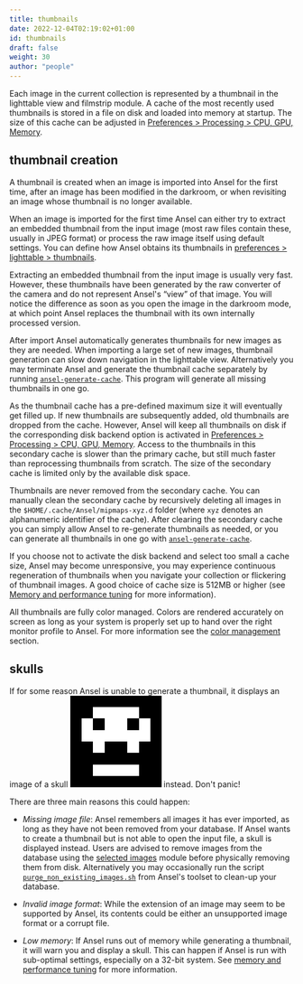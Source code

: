 ```yaml
---
title: thumbnails
date: 2022-12-04T02:19:02+01:00
id: thumbnails
draft: false
weight: 30
author: "people"
---
```


Each image in the current collection is represented by a thumbnail in the lighttable view and filmstrip module. A cache of the most recently used thumbnails is stored in a file on disk and loaded into memory at startup. The size of this cache can be adjusted in [Preferences > Processing > CPU, GPU, Memory](../../../preferences-settings/processing#cpu-gpu-memory).

## thumbnail creation

A thumbnail is created when an image is imported into Ansel for the first time, after an image has been modified in the darkroom, or when revisiting an image whose thumbnail is no longer available.

When an image is imported for the first time Ansel can either try to extract an embedded thumbnail from the input image (most raw files contain these, usually in JPEG format) or process the raw image itself using default settings. You can define how Ansel obtains its thumbnails in [preferences > lighttable > thumbnails](../../../preferences-settings/lighttable.md#thumbnails).

Extracting an embedded thumbnail from the input image is usually very fast. However, these thumbnails have been generated by the raw converter of the camera and do not represent Ansel's “view” of that image. You will notice the difference as soon as you open the image in the darkroom mode, at which point Ansel replaces the thumbnail with its own internally processed version.

After import Ansel automatically generates thumbnails for new images as they are needed. When importing a large set of new images, thumbnail generation can slow down navigation in the lighttable view. Alternatively you may terminate Ansel and generate the thumbnail cache separately by running [`ansel-generate-cache`](../../../cli/ansel-generate-cache.md). This program will generate all missing thumbnails in one go.

As the thumbnail cache has a pre-defined maximum size it will eventually get filled up. If new thumbnails are subsequently added, old thumbnails are dropped from the cache. However, Ansel will keep all thumbnails on disk if the corresponding disk backend option is activated in [Preferences > Processing > CPU, GPU, Memory](../../../preferences-settings/processing.md#cpu-gpu-memory). Access to the thumbnails in this secondary cache is slower than the primary cache, but still much faster than reprocessing thumbnails from scratch. The size of the secondary cache is limited only by the available disk space.

Thumbnails are never removed from the secondary cache. You can manually clean the secondary cache by recursively deleting all images in the `$HOME/.cache/Ansel/mipmaps-xyz.d` folder (where `xyz` denotes an alphanumeric identifier of the cache). After clearing the secondary cache you can simply allow Ansel to re-generate thumbnails as needed, or you can generate all thumbnails in one go with [`ansel-generate-cache`](../../../cli/ansel-generate-cache.md).

If you choose not to activate the disk backend and select too small a cache size, Ansel may become unresponsive, you may experience continuous regeneration of thumbnails when you navigate your collection or flickering of thumbnail images. A good choice of cache size is 512MB or higher (see [Memory and performance tuning](../../../performance/mem-performance.md) for more information).

All thumbnails are fully color managed. Colors are rendered accurately on screen as long as your system is properly set up to hand over the right monitor profile to Ansel. For more information see the [color management](../../../color-management/_index.md) section.

## skulls

If for some reason Ansel is unable to generate a thumbnail, it displays an image of a skull ![skull icon](./thumbnails/skull.png#icon) instead. Don't panic!

There are three main reasons this could happen:

- _Missing image file_: Ansel remembers all images it has ever imported, as long as they have not been removed from your database. If Ansel wants to create a thumbnail but is not able to open the input file, a skull is displayed instead. Users are advised to remove images from the database using the [selected images](../../../modules/utility-modules/lighttable/selected-image.md) module before physically removing them from disk. Alternatively you may occasionally run the script [`purge_non_existing_images.sh`](../../../cli/purge_non_existing_images_sh.md) from Ansel's toolset to clean-up your database.

- _Invalid image format_: While the extension of an image may seem to be supported by Ansel, its contents could be either an unsupported image format or a corrupt file.

- _Low memory_: If Ansel runs out of memory while generating a thumbnail, it will warn you and display a skull. This can happen if Ansel is run with sub-optimal settings, especially on a 32-bit system. See [memory and performance tuning](../../../performance/mem-performance.md) for more information.
